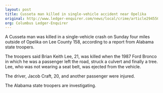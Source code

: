 ```yaml
---
layout: post
title: Cusseta man killed in single-vehicle accident near Opelika
original: http://www.ledger-enquirer.com/news/local/crime/article29455084.html
org: Columbus Ledger-Enquirer
---
```


A Cusseta man was killed in a single-vehicle crash on Sunday four miles outside of Opelika on Lee County 158, according to a report from Alabama state troopers.

<!--break-->

The troopers said Brian Keith Lee, 21, was killed when the 1987 Ford Bronco in which he was a passenger left the road, struck a culvert and finally a tree. Lee, who was not wearing a seat belt, was ejected from the vehicle.

The driver, Jacob Craft, 20, and another passenger were injured.

The Alabama state troopers are investigating.